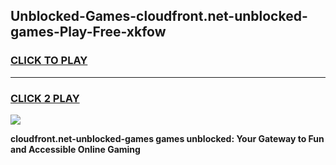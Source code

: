 
## Unblocked-Games-cloudfront.net-unblocked-games-Play-Free-xkfow
<h3>
<a href="https://premium76.site?title=cloudfront.net-unblocked-games&ref=18A1">CLICK TO PLAY</a></h3>
<hr>

<h3>
<a href="https://premium76.site?title=cloudfront.net-unblocked-games&ref=18A1">CLICK 2 PLAY</a>
  
</h3>

<a href="https://premium76.site?title=cloudfront.net-unblocked-games&ref=18A1"><img src="https://clearcache.store/games.png"></a>


**cloudfront.net-unblocked-games games unblocked: Your Gateway to Fun and Accessible Online Gaming**
